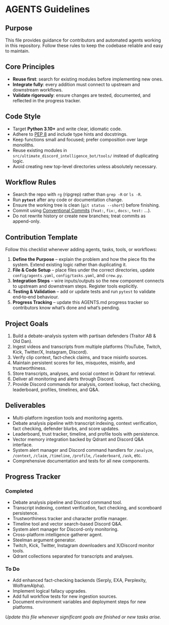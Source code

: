 # AGENTS Guidelines

## Purpose
This file provides guidance for contributors and automated agents working in this repository. Follow these rules to keep the codebase reliable and easy to maintain.

## Core Principles
- **Reuse first**: search for existing modules before implementing new ones.
- **Integrate fully**: every addition must connect to upstream and downstream workflows.
- **Validate rigorously**: ensure changes are tested, documented, and reflected in the progress tracker.

## Code Style
- Target **Python 3.10+** and write clear, idiomatic code.
- Adhere to [PEP 8](https://peps.python.org/pep-0008/) and include type hints and docstrings.
- Keep functions small and focused; prefer composition over large monoliths.
- Reuse existing modules in `src/ultimate_discord_intelligence_bot/tools/` instead of duplicating logic.
- Avoid creating new top-level directories unless absolutely necessary.

## Workflow Rules
- Search the repo with `rg` (ripgrep) rather than `grep -R` or `ls -R`.
- Run **`pytest`** after any code or documentation change.
- Ensure the working tree is clean (`git status --short`) before finishing.
- Commit using [Conventional Commits](https://www.conventionalcommits.org/) (`feat:`, `fix:`, `docs:`, `test:` …).
- Do not rewrite history or create new branches; treat commits as append-only.

## Contribution Template
Follow this checklist whenever adding agents, tasks, tools, or workflows:
1. **Define the Purpose** – explain the problem and how the piece fits the system. Extend existing logic rather than duplicating it.
2. **File & Code Setup** – place files under the correct directories, update `config/agents.yaml`, `config/tasks.yaml`, and `crew.py`.
3. **Integration Steps** – wire inputs/outputs so the new component connects to upstream and downstream steps. Register tools explicitly.
4. **Testing & Validation** – add or update tests and run `pytest` to validate end‑to‑end behaviour.
5. **Progress Tracking** – update this AGENTS.md progress tracker so contributors know what’s done and what’s pending.

## Project Goals
1. Build a debate-analysis system with partisan defenders (Traitor AB & Old Dan).
2. Ingest videos and transcripts from multiple platforms (YouTube, Twitch, Kick, Twitter/X, Instagram, Discord).
3. Verify clip context, fact‑check claims, and trace misinfo sources.
4. Maintain persistent scores for lies, misquotes, misinfo, and trustworthiness.
5. Store transcripts, analyses, and social context in Qdrant for retrieval.
6. Deliver all monitoring and alerts through Discord.
7. Provide Discord commands for analysis, context lookup, fact checking, leaderboard, profiles, timelines, and Q&A.

## Deliverables
- Multi-platform ingestion tools and monitoring agents.
- Debate analysis pipeline with transcript indexing, context verification, fact checking, defender blurbs, and score updates.
- Leaderboard, trust tracker, timeline, and profile tools with persistence.
- Vector memory integration backed by Qdrant and Discord Q&A interface.
- System alert manager and Discord command handlers for `/analyze`, `/context`, `/claim`, `/timeline`, `/profile`, `/leaderboard`, `/ask`, etc.
- Comprehensive documentation and tests for all new components.

## Progress Tracker
### Completed
- Debate analysis pipeline and Discord command tool.
- Transcript indexing, context verification, fact checking, and scoreboard persistence.
- Trustworthiness tracker and character profile manager.
- Timeline tool and vector search-based Discord Q&A.
- System alert manager for Discord-only monitoring.
- Cross-platform intelligence gatherer agent.
- Steelman argument generator.
- Twitch, Kick, Twitter, Instagram downloaders and X/Discord monitor tools.
- Qdrant collections separated for transcripts and analyses.

### To Do
- Add enhanced fact-checking backends (Serply, EXA, Perplexity, WolframAlpha).
- Implement logical fallacy upgrades.
- Add full workflow tests for new ingestion sources.
- Document environment variables and deployment steps for new platforms.

*Update this file whenever significant goals are finished or new tasks arise.*
